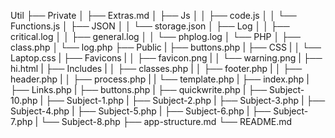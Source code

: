 Util
├── Private
│   ├── Extras.md
│   ├── Js
│   │   ├── code.js
│   │   └── Functions.js
│   ├── JSON
│   │   └── storage.json
│   ├── Log
│   │   ├── critical.log
│   │   ├── general.log
│   │   └── phplog.log
│   └── PHP
│       ├── class.php
│       └── log.php
├── Public
|   ├── buttons.php
|   ├── CSS
|   │   └── Laptop.css
|   ├── Favicons
|   │   ├── favicon.png
|   │   └── warning.png
|   ├── hi.html
|   ├── Includes
|   │   ├── classes.php
|   │   ├── footer.php
|   │   ├── header.php
|   │   ├── process.php
|   |   └── template.php
|   ├── index.php
|   ├── Links.php
|   ├── buttons.php
|   ├── quickwrite.php
|   ├── Subject-10.php
|   ├── Subject-1.php
|   ├── Subject-2.php
|   ├── Subject-3.php
|   ├── Subject-4.php
|   ├── Subject-5.php
|   ├── Subject-6.php
|   ├── Subject-7.php
|   └── Subject-8.php
├── app-structure.md
└── README.md
